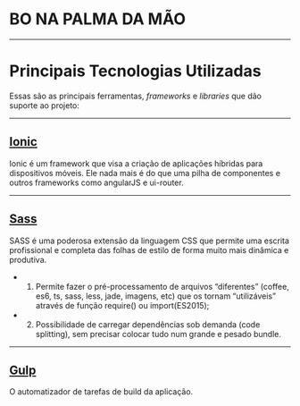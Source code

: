 # BO NA PALMA DA MÃO
______________________________

# Principais Tecnologias Utilizadas
Essas são as principais ferramentas, *frameworks* e *libraries* que dão suporte ao projeto:

______________________________
## [Ionic](http://ionicframework.com/)
Ionic é um framework que visa a criação de aplicações híbridas para dispositivos móveis. 
Ele nada mais é do que uma pilha de componentes e outros frameworks como angularJS e ui-router.

______________________________
## [Sass](http://sass-lang.com/)

SASS é uma poderosa extensão da linguagem CSS que permite uma escrita profissional e completa das folhas de estilo de forma muito 
mais dinâmica e produtiva. 

* 1. Permite fazer o pré-processamento de arquivos “diferentes” (coffee, es6, ts, sass, less, jade, imagens, etc) que 
os tornam “utilizáveis” através de função require() ou import(ES2015);
* 2. Possibilidade de carregar dependências sob demanda (code splitting), sem precisar
colocar tudo num grande e pesado bundle.

______________________________
## [Gulp](http://gulpjs.com)
O automatizador de tarefas de build da aplicação.
